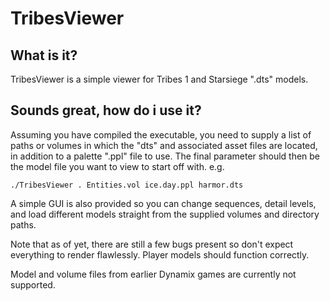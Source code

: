 # TribesViewer

## What is it?

TribesViewer is a simple viewer for Tribes 1 and Starsiege ".dts" models.

## Sounds great, how do i use it?

Assuming you have compiled the executable, you need to supply a list of paths or volumes in which the "dts" and associated asset files are located, in addition to a palette ".ppl" file to use. The final parameter should then be the model file you want to view to start off with. e.g.


	./TribesViewer . Entities.vol ice.day.ppl harmor.dts


A simple GUI is also provided so you can change sequences, detail levels, and load different models straight from the supplied volumes and directory paths.

Note that as of yet, there are still a few bugs present so don't expect everything to render flawlessly. Player models should function correctly.

Model and volume files from earlier Dynamix games are currently not supported.
